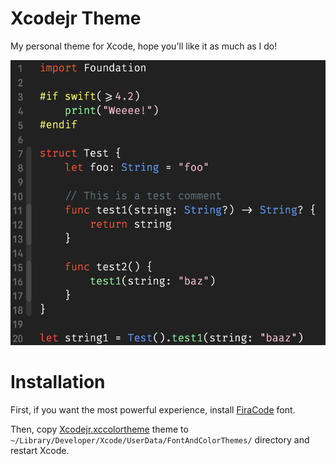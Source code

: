 # Xcodejr Theme

My personal theme for Xcode, hope you'll like it as much as I do!

![Xcodejr Theme preview](xcodejr-preview.png)

# Installation

First, if you want the most powerful experience, install [FiraCode](https://github.com/tonsky/FiraCode) font.

Then, copy [Xcodejr.xccolortheme](Xcodejr.xccolortheme) theme to `~/Library/Developer/Xcode/UserData/FontAndColorThemes/` directory and restart Xcode.
